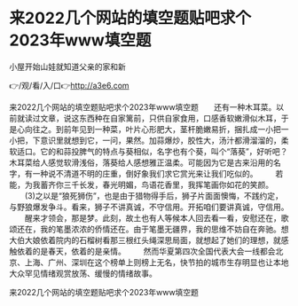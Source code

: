 # 来2022几个网站的填空题贴吧求个2023年www填空题
小屋开始山娃就知道父亲的家和新

👉/观/看/入/口👉http://a3e6.com

来2022几个网站的填空题贴吧求个2023年www填空题　　还有一种木耳菜。以前就读过文章，说这东西种在自家篱前，只供自家食用，口感香软嫩滑似木耳，于是心向往之。到前年见到一种菜，叶片心形肥大，茎杆脆嫩易折，捆扎成一小把一小把，下意识里就想到它，一问，果然。加蒜爆炒，胶性大，汤汁都滑溜溜的，柔软适口。它的和蒜投脾气的特点与葵相似，名字也有个葵，叫个“落葵”，好听吧？木耳菜给人感觉软滑浅俗，落葵给人感想雅正温柔。可能因为它是古来沿用的名字，有一种说不清道不明的庄重，倒好象我们求它赏光来让我们吃似的。
　　若能，为我蓄齐你三千长发，春光明媚，鸟语花香里，我挥笔画你如花的笑颜。
　　(3)之以是“狼死狮伤”，也是由于猎物得手后，狮子片面面懊悔，不践约定，与野狼爆发争斗。看来，狮子不讲真诚，不守信用。开拓咱们要讲真诚，守信用。
　　醒来才领会，那是梦。此刻，故土也有人等候本人回去看一看，安慰还在，歌颂还在，我的笔墨浓浓的侨情还在。由于笔墨无疆界，我的思维不妨自在奔驰。想大伯大娘依着院内的石榴树看那三根红头绳深思局面，就想起了她们的理想，就感触依着的是春天，依着的是亲情。
　　然而华夏第四次全国代表大会一线都会北京、上海、广州、深圳在这个榜单上则榜上无名，快节拍的城市生存明显也让本地大众罕见情绪观赏放荡、缓慢的情绪故事。

来2022几个网站的填空题贴吧求个2023年www填空题
